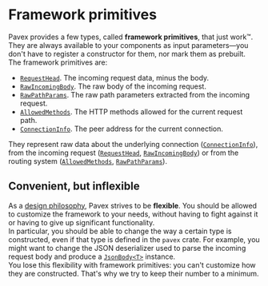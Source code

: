 # Framework primitives

Pavex provides a few types, called **framework primitives**, that just work™️. They are always available to your components as input parameters—you don't have to register a constructor for them, nor mark them as prebuilt.  
The framework primitives are:

- [`RequestHead`][RequestHead]. The incoming request data, minus the body.
- [`RawIncomingBody`][RawIncomingBody]. The raw body of the incoming request.
- [`RawPathParams`][RawPathParams]. The raw path parameters extracted from the incoming request.
- [`AllowedMethods`][AllowedMethods]. The HTTP methods allowed for the current request path.
- [`ConnectionInfo`][ConnectionInfo]. The peer address for the current connection.

They represent raw data about the underlying connection ([`ConnectionInfo`][ConnectionInfo]),
from the incoming request ([`RequestHead`][RequestHead], [`RawIncomingBody`][RawIncomingBody])
or from the routing system ([`AllowedMethods`][AllowedMethods], [`RawPathParams`][RawPathParams]).

## Convenient, but inflexible

As a [design philosophy](../../../overview/why_pavex.md), Pavex strives to be **flexible**.
You should be allowed to customize the framework to your needs, without having to fight against it
or having to give up significant functionality.  
In particular, you should be able to change the way a certain type is constructed, even if that
type is defined in the `pavex` crate. For example, you might want to change the JSON deserializer used to parse the incoming request body
and produce a [`JsonBody<T>`][JsonBody] instance.  
You lose this flexibility with framework primitives: you can't customize how they are constructed.
That's why we try to keep their number to a minimum.

[RequestHead]: ../../../api_reference/pavex/request/struct.RequestHead.html
[ConnectionInfo]: ../../../api_reference/pavex/connection/struct.ConnectionInfo.html
[RawPathParams]: ../../../api_reference/pavex/request/path/struct.RawPathParams.html
[AllowedMethods]: ../../../api_reference/pavex/router/enum.AllowedMethods.html
[RawIncomingBody]: ../../../api_reference/pavex/request/body/struct.RawIncomingBody.html
[JsonBody]: ../../../api_reference/pavex/request/body/struct.JsonBody.html
